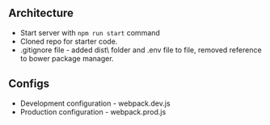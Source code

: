 ## Architecture

* Start server with `npm run start` command
* Cloned repo for starter code.
* .gitignore file - added dist\ folder and .env file to file, removed reference to bower package manager.

## Configs

* Development configuration - webpack.dev.js
* Production configuration - webpack.prod.js